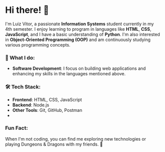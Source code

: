 # Hi there! 👋

I'm Luiz Vitor, a passionate **Information Systems** student currently in my 4th semester. I enjoy learning to program in languages like **HTML**, **CSS**, **JavaScript**, and I have a basic understanding of **Python**. I'm also interested in **Object-Oriented Programming (OOP)** and am continuously studying various programming concepts.

### 💼 What I do:
- **Software Development**: I focus on building web applications and enhancing my skills in the languages mentioned above.

### 🛠️ Tech Stack:
- **Frontend**: HTML, CSS, JavaScript
- **Backend**: Node.js
- **Other Tools**: Git, GitHub, Postman
- 
### Fun Fact:
When I'm not coding, you can find me exploring new technologies or playing Dungeons & Dragons with my friends. 🎲

